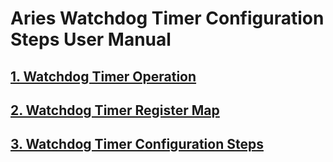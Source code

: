 # Aries Watchdog Timer Configuration Steps User Manual

## [1. Watchdog Timer Operation](1.-watchdog-timer-operation.md)

## [2. Watchdog Timer Register Map](2.-watchdog-timer-register-map.md)

## [3. Watchdog Timer Configuration Steps](3.-watchdog-timer-configuration-steps.md)

